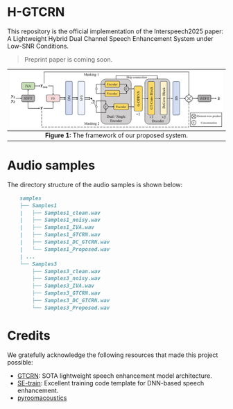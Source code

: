 # H-GTCRN
This repository is the official implementation of the Interspeech2025 paper: A Lightweight Hybrid Dual Channel Speech Enhancement System under Low-SNR Conditions.
>Preprint paper is coming soon.

| ![The framework of our proposed system.](./figures/model.png) |
|:---------------------:|
| **Figure 1:** The framework of our proposed system. |

# Audio samples
The directory structure of the audio samples is shown below:
```markdown
    samples
    ├── Samples1
    |   ├── Samples1_clean.wav
    |   ├── Samples1_noisy.wav
    |   ├── Samples1_IVA.wav
    |   ├── Samples1_GTCRN.wav
    |   ├── Samples1_DC_GTCRN.wav
    |   └── Samples1_Proposed.wav
    | ...
    └── Samples3
        ├── Samples3_clean.wav
        ├── Samples3_noisy.wav
        ├── Samples3_IVA.wav
        ├── Samples3_GTCRN.wav
        ├── Samples3_DC_GTCRN.wav
        └── Samples3_Proposed.wav
```

# Credits
We gratefully acknowledge the following resources that made this project possible:
- [GTCRN](https://github.com/Xiaobin-Rong/gtcrn): SOTA lightweight speech enhancement model architecture.
- [SE-train](https://github.com/Xiaobin-Rong/SEtrain): Excellent training code template for DNN-based speech enhancement.
- [pyroomacoustics](https://github.com/LCAV/pyroomacoustics)
